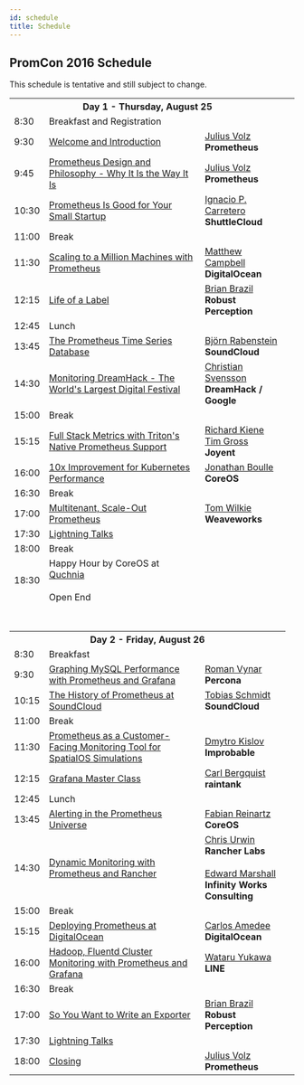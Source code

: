 ```yaml
---
id: schedule
title: Schedule
---
```


## PromCon 2016 Schedule

This schedule is tentative and still subject to change.

<table class="table schedule-table">
  <tr class="day">
    <th colspan="3">Day 1 - Thursday, August 25</th>
  </tr>
  <tr class="break">
    <td>8:30</td>
    <td>Breakfast and Registration</td>
    <td></td>
  </tr>
  <tr class="talk">
    <td>9:30</td>
    <td>
      <a href="/talks/welcome_and_introduction">
        Welcome and Introduction
      </a>
    </td>
    <td>
      <a href="/speakers/julius_volz">Julius Volz</a>
      <br>
      <b>Prometheus</b>
    </td>
  </tr>
  <tr class="talk">
    <td>9:45</td>
    <td>
      <a href="/talks/prometheus_design_and_philosophy">
        Prometheus Design and Philosophy - Why It Is the Way It Is
      </a>
    </td>
    <td>
      <a href="/speakers/julius_volz">Julius Volz</a>
      <br>
      <b>Prometheus</b>
    </td>
  </tr>
  <tr class="talk">
    <td>10:30</td>
    <td>
      <a href="/talks/prometheus_is_good_for_your_small_startup">
        Prometheus Is Good for Your Small Startup
      </a>
    </td>
    <td>
      <a href="/speakers/ignacio_carretero">Ignacio P. Carretero</a>
      <br>
      <b>ShuttleCloud</b>
    </td>
  </tr>
  <tr class="break">
    <td>11:00</td>
    <td>Break</td>
    <td></td>
  </tr>
  <tr class="talk">
    <td>11:30</td>
    <td>
      <a href="/talks/scaling_to_a_million_machines_with_prometheus">
        Scaling to a Million Machines with Prometheus
      </a>
    </td>
    <td>
      <a href="/speakers/matthew_campbell">Matthew Campbell</a>
      <br>
      <b>DigitalOcean</b>
    </td>
  </tr>
  <tr class="talk">
    <td>12:15</td>
    <td>
      <a href="/talks/life_of_a_label">
        Life of a Label
      </a>
    </td>
    <td>
      <a href="/speakers/brian_brazil">Brian Brazil</a>
      <br>
      <b>Robust Perception</b>
    </td>
  </tr>
  <tr class="break">
    <td>12:45</td>
    <td>Lunch</td>
    <td></td>
  </tr>
  <tr class="talk">
    <td>13:45</td>
    <td>
      <a href="/talks/the_prometheus_time_series_database">
        The Prometheus Time Series Database
      </a>
    </td>
    <td>
      <a href="/speakers/bjoern_rabenstein">Björn Rabenstein</a>
      <br>
      <b>SoundCloud</b>
    </td>
  </tr>
  <tr class="talk">
    <td>14:30</td>
    <td>
      <a href="/talks/monitoring_dreamhack-the_worlds_largest_digital_festival">
        Monitoring DreamHack - The World's Largest Digital Festival
      </a>
    </td>
    <td>
      <a href="/speakers/christian_svensson">Christian Svensson</a>
      <br>
      <b>DreamHack / Google</b>
    </td>
  </tr>
  <tr class="break">
    <td>15:00</td>
    <td>Break</td>
    <td></td>
  </tr>
  <tr class="talk">
    <td>15:15</td>
    <td>
      <a href="/talks/full_stack_metrics_with_tritons_native_prometheus_support">
        Full Stack Metrics with Triton's Native Prometheus Support
      </a>
    </td>
    <td>
      <a href="/speakers/richard_kiene">Richard Kiene</a>
      <br>
      <a href="/speakers/tim_gross">Tim Gross</a>
      <br>
      <b>Joyent</b>
    </td>
  </tr>
  <tr class="talk">
    <td>16:00</td>
    <td>
      <a href="/talks/10x_improvement_for_kubernetes_performance">
        10x Improvement for Kubernetes Performance
      </a>
    </td>
    <td>
      <a href="/speakers/jonathan_boulle">Jonathan Boulle</a>
      <br>
      <b>CoreOS</b>
    </td>
  </tr>
  <tr class="break">
    <td>16:30</td>
    <td>Break</td>
    <td></td>
  </tr>
  <tr class="talk">
    <td>17:00</td>
    <td>
      <a href="/talks/multitenant_scale-out_prometheus">
        Multitenant, Scale-Out Prometheus
      </a>
    </td>
    <td>
      <a href="/speakers/tom_wilkie">Tom Wilkie</a>
      <br>
      <b>Weaveworks</b>
    </td>
  </tr>
  <tr class="talk">
    <td>17:30</td>
    <td>
      <a href="/talks/lightning_talks">
        Lightning Talks
      </a>
    </td>
    <td></td>
  </tr>
  <tr class="break">
    <td>18:00</td>
    <td>Break</td>
    <td></td>
  </tr>
  <tr class="break">
    <td>18:30</td>
    <td>
      Happy Hour by CoreOS at <a href="https://goo.gl/maps/pcZA47UDC1s">Quchnia</a><br>
      <br>
      Open End
    </td>
    <td></td>
  </tr>
  <tr>
    <td colspan="3">
      <br><br>
    </td>
  </tr>
  <tr class="day">
    <th colspan="3">Day 2 - Friday, August 26</th>
  </tr>
  <tr class="break">
    <td>8:30</td>
    <td>Breakfast</td>
    <td></td>
  </tr>
  <tr class="talk">
    <td>9:30</td>
    <td>
      <a href="/talks/graphing_mysql_performance_with_prometheus_and_grafana">
        Graphing MySQL Performance with Prometheus and Grafana
      </a>
    </td>
    <td>
      <a href="/speakers/roman_vynar">Roman Vynar</a>
      <br>
      <b>Percona</b>
    </td>
  </tr>
  <tr class="talk">
    <td>10:15</td>
    <td>
      <a href="/talks/the_history_of_prometheus_at_soundcloud">
        The History of Prometheus at SoundCloud
      </a>
    </td>
    <td>
      <a href="/speakers/tobias_schmidt">Tobias Schmidt</a>
      <br>
      <b>SoundCloud</b>
    </td>
  </tr>
  <tr class="break">
    <td>11:00</td>
    <td>Break</td>
    <td></td>
  </tr>
  <tr class="talk">
    <td>11:30</td>
    <td>
      <a href="/talks/prometheus_as_a_customer-facing_monitoring_tool_for_spatialos_simulations">
        Prometheus as a Customer-Facing Monitoring Tool for SpatialOS Simulations
      </a>
    </td>
    <td>
      <a href="/speakers/dmytro_kislov">Dmytro Kislov</a>
      <br>
      <b>Improbable</b>
    </td>
  </tr>
  <tr class="talk">
    <td>12:15</td>
    <td>
      <a href="/talks/grafana_master_class">
        Grafana Master Class
      </a>
    </td>
    <td>
      <a href="/speakers/carl_bergquist">Carl Bergquist</a>
      <br>
      <b>raintank</b>
    </td>
  </tr>
  <tr class="break">
    <td>12:45</td>
    <td>Lunch</td>
    <td></td>
  </tr>
  <tr class="talk">
    <td>13:45</td>
    <td>
      <a href="/talks/alerting_in_the_prometheus_universe">
        Alerting in the Prometheus Universe
      </a>
    </td>
    <td>
      <a href="/speakers/fabian_reinartz">Fabian Reinartz</a>
      <br>
      <b>CoreOS</b>
    </td>
  </tr>
  <tr class="talk">
    <td>14:30</td>
    <td>
      <a href="/talks/dynamic_monitoring_with_prometheus_and_rancher">
        Dynamic Monitoring with Prometheus and Rancher
      </a>
    </td>
    <td>
      <a href="/speakers/chris_urwin">Chris Urwin</a><br>
      <b>Rancher Labs</b>
      <br><br>
      <a href="/speakers/edward_marshall">Edward Marshall</a>
      <br>
      <b>Infinity Works Consulting</b>
    </td>
  </tr>
  <tr class="break">
    <td>15:00</td>
    <td>Break</td>
    <td><td>
  </tr>
  <tr class="talk">
    <td>15:15</td>
    <td>
      <a href="/talks/deploying_prometheus_at_digitalocean">
        Deploying Prometheus at DigitalOcean
      </a>
    </td>
    <td>
      <a href="/speakers/carlos_amedee">Carlos Amedee</a>
      <br>
      <b>DigitalOcean</b>
    </td>
  </tr>
  <tr class="talk">
    <td>16:00</td>
    <td>
      <a href="/talks/hadoop_fluentd_cluster_monitoring_with_prometheus_and_grafana">
        Hadoop, Fluentd Cluster Monitoring with Prometheus and Grafana
      </a>
    </td>
    <td>
      <a href="/speakers/wataru_yukawa">Wataru Yukawa</a>
      <br>
      <b>LINE</b>
    </td>
  </tr>
  <tr class="break">
    <td>16:30</td>
    <td>Break</td>
    <td></td>
  </tr>
  <tr class="talk">
    <td>17:00</td>
    <td>
      <a href="/talks/so_you_want_to_write_an_exporter">
        So You Want to Write an Exporter
      </a>
    </td>
    <td>
      <a href="/speakers/brian_brazil">Brian Brazil</a>
      <br>
      <b>Robust Perception</b>
    </td>
  </tr>
  <tr class="talk">
    <td>17:30</td>
    <td>
      <a href="/talks/lightning_talks">
        Lightning Talks
      </a>
    </td>
    <td></td>
  </tr>
  <tr class="talk">
    <td>18:00</td>
    <td>
      <a href="/talks/closing">
        Closing
      </a>
    </td>
    <td>
      <a href="/speakers/julius_volz">Julius Volz</a>
      <br>
      <b>Prometheus</b>
    </td>
  </tr>
</table>
